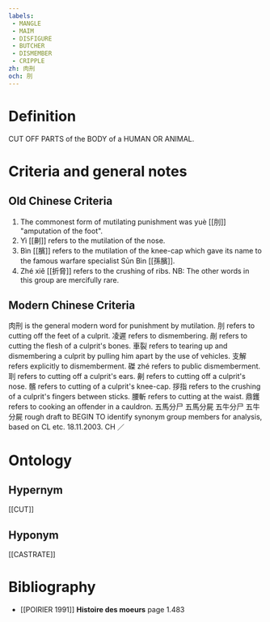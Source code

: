 ```yaml
---
labels: 
 - MANGLE
 - MAIM
 - DISFIGURE
 - BUTCHER
 - DISMEMBER
 - CRIPPLE
zh: 肉刑
och: 刖
---
```


# Definition
CUT OFF PARTS of the BODY of a HUMAN OR ANIMAL.
# Criteria and general notes
## Old Chinese Criteria
1. The commonest form of mutilating punishment was yuè [[刖]] "amputation of the foot".
2. Yì [[劓]] refers to the mutilation of the nose.
3. Bìn [[臏]] refers to the mutilation of the knee-cap which gave its name to the famous warfare specialist Sūn Bìn [[孫臏]].
4. Zhé xiě [[折脅]] refers to the crushing of ribs.
NB: The other words in this group are mercifully rare.
## Modern Chinese Criteria
肉刑 is the general modern word for punishment by mutilation.
刖 refers to cutting off the feet of a culprit.
凌遲 refers to dismembering.
剮 refers to cutting the flesh of a culprit's bones.
車裂 refers to tearing up and dismembering a culprit by pulling him apart by the use of vehicles.
支解 refers explicitly to dismemberment.
磔 zhé refers to public dismemberment.
刵 refers to cutting off a culprit's ears.
劓 refers to cutting off a culprit's nose.
髕 refers to cutting of a culprit's knee-cap.
拶指 refers to the crushing of a culprit's fingers between sticks.
腰斬 refers to cutting at the waist.
鼎鑊 refers to cooking an offender in a cauldron.
五馬分尸
五馬分屍
五牛分尸
五牛分屍
rough draft to BEGIN TO identify synonym group members for analysis, based on CL etc. 18.11.2003. CH ／
# Ontology

## Hypernym
[[CUT]]
## Hyponym
[[CASTRATE]]
# Bibliography
- [[POIRIER 1991]]
**Histoire des moeurs** page 1.483
